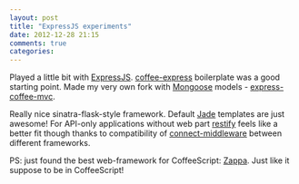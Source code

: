 ```yaml
---
layout: post
title: "ExpressJS experiments"
date: 2012-12-28 21:15
comments: true
categories: 
---
```


Played a little bit with [ExpressJS](http://expressjs.com/). [coffee-express](https://github.com/twilson63/express-coffee) boilerplate was a good starting point. Made my very own fork with  [Mongoose](http://mongoosejs.com/) models - [express-coffee-mvc](https://github.com/darvin/express-coffee-mvc). 

Really nice sinatra-flask-style framework. Default [Jade](http://jade-lang.com/) templates are just awesome! For API-only applications without web part [restify](http://mcavage.github.com/node-restify/) feels like a better fit though thanks to compatibility of [connect-middleware](https://github.com/senchalabs/connect/wiki) between different frameworks.

PS: just found the best web-framework for CoffeeScript: [Zappa](http://zappajs.org/). Just like it suppose to be in CoffeeScript!